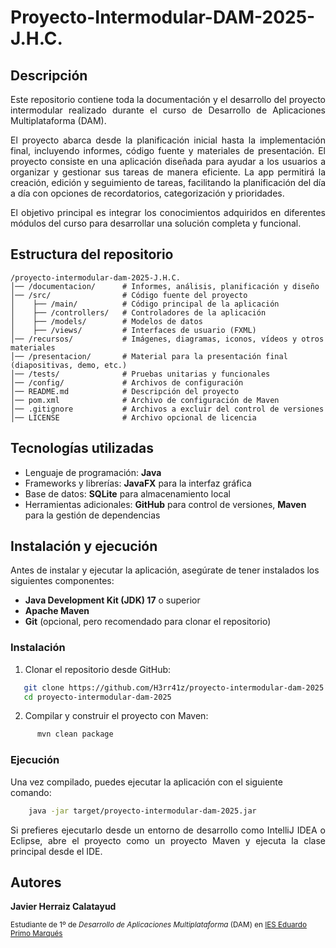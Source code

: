 # Proyecto-Intermodular-DAM-2025-J.H.C.

## Descripción
<p align="justify">
Este repositorio contiene toda la documentación y el desarrollo del proyecto intermodular realizado durante el curso de Desarrollo de Aplicaciones Multiplataforma (DAM).
</p>
<p align="justify">
El proyecto abarca desde la planificación inicial hasta la implementación final, incluyendo informes, código fuente y materiales de presentación.
El proyecto consiste en una aplicación diseñada para ayudar a los usuarios a organizar y gestionar sus tareas de manera eficiente. La app permitirá la creación, edición y seguimiento de tareas, facilitando la planificación del día a día con opciones de recordatorios, categorización y prioridades.
</p>
<p align="justify">
El objetivo principal es integrar los conocimientos adquiridos en diferentes módulos del curso para desarrollar una solución completa y funcional.
</p>

## Estructura del repositorio
```plaintext
/proyecto-intermodular-dam-2025-J.H.C.  
│── /documentacion/      # Informes, análisis, planificación y diseño  
│── /src/                # Código fuente del proyecto  
│    ├── /main/          # Código principal de la aplicación  
│    ├── /controllers/   # Controladores de la aplicación  
│    ├── /models/        # Modelos de datos  
│    ├── /views/         # Interfaces de usuario (FXML)  
│── /recursos/           # Imágenes, diagramas, iconos, vídeos y otros materiales  
│── /presentacion/       # Material para la presentación final (diapositivas, demo, etc.)  
│── /tests/              # Pruebas unitarias y funcionales  
│── /config/             # Archivos de configuración  
│── README.md            # Descripción del proyecto  
│── pom.xml              # Archivo de configuración de Maven  
│── .gitignore           # Archivos a excluir del control de versiones  
│── LICENSE              # Archivo opcional de licencia 
```

## Tecnologías utilizadas
- Lenguaje de programación: **Java**
- Frameworks y librerías: **JavaFX** para la interfaz gráfica
- Base de datos: **SQLite** para almacenamiento local
- Herramientas adicionales: **GitHub** para control de versiones, **Maven** para la gestión de dependencias

## Instalación y ejecución
Antes de instalar y ejecutar la aplicación, asegúrate de tener instalados los siguientes componentes:
- **Java Development Kit (JDK) 17** o superior
- **Apache Maven**
- **Git** (opcional, pero recomendado para clonar el repositorio)

### Instalación
1. Clonar el repositorio desde GitHub:
```bash
   git clone https://github.com/H3rr41z/proyecto-intermodular-dam-2025.git
   cd proyecto-intermodular-dam-2025
```
2. Compilar y construir el proyecto con Maven:
```bash
      mvn clean package
```
### Ejecución
Una vez compilado, puedes ejecutar la aplicación con el siguiente comando:
```bash
    java -jar target/proyecto-intermodular-dam-2025.jar
```
<p align="justify">
Si prefieres ejecutarlo desde un entorno de desarrollo como IntelliJ IDEA o Eclipse, abre el proyecto como un proyecto Maven y ejecuta la clase principal desde el IDE.
</p>

## Autores
**Javier Herraiz Calatayud**

<sup>Estudiante de 1º de _Desarrollo de Aplicaciones Multiplataforma_ (DAM) en [IES Eduardo Primo Marqués](https://portal.edu.gva.es/ieseduardoprimo/)</sup>


   
